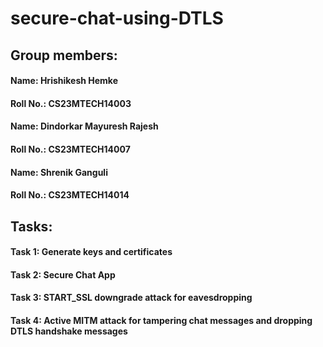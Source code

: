 # secure-chat-using-DTLS

## Group members:

#### Name:  Hrishikesh Hemke
#### Roll No.: CS23MTECH14003

#### Name: Dindorkar Mayuresh Rajesh
#### Roll No.: CS23MTECH14007

#### Name: Shrenik Ganguli
#### Roll No.: CS23MTECH14014


## Tasks:

#### Task 1: Generate keys and certificates
#### Task 2: Secure Chat App
#### Task 3: START_SSL downgrade attack for eavesdropping
#### Task 4: Active MITM attack for tampering chat messages and dropping DTLS handshake messages
